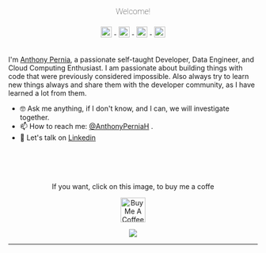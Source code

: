 <link rel="preconnect" href="https://fonts.gstatic.com">
<link href="https://fonts.googleapis.com/css2?family=Roboto:ital,wght@0,100;0,300;1,100&display=swap" rel="stylesheet">

<div align="center">

<h3 style="font-family: 'Roboto'; font-weight: 100;" , sans-serif;>Welcome!</h3> 


<a href="https://www.linkedin.com/in/anthonyperniah/" target="_blank">
  <img align="center" alt="Anthony Pernia | Linkedin" width="22px" 
  style="padding:5px" src="https://raw.githubusercontent.com/anthonyperniah/anthonyperniah/master/assets/linkedin.svg" />
</a>
<a href="https://twitter.com/AnthonyPerniaH" target="_blank">
  <img align="center" alt="Anthony Pernia | Twitter" width="22px" style="padding:5px" src="https://raw.githubusercontent.com/anthonyperniah/anthonyperniah/master/assets/twitter.svg" />
</a>
<a href="https://www.instagram.com/anthonyperniah/" target="_blank">
  <img align="center" alt="Anthony Pernia | Instagram" width="22px" style="padding:5px" src="https://raw.githubusercontent.com/anthonyperniah/anthonyperniah/master/assets/instagram.svg" />
</a>
<a href="https://anthonyperniah.github.io/" target="_blank">
  <img align="center" alt="Anthony Pernia | Portfolio" width="22px" style="padding:5px" src="https://raw.githubusercontent.com/anthonyperniah/anthonyperniah/master/assets/blog.svg" />
</a>
</div>

<br>

I'm [Anthony Pernia](https://anthonyperniah.github.io/), a passionate self-taught Developer, Data Engineer, and Cloud Computing Enthusiast.
I am passionate about building things with code that were previously considered impossible.
Also always try to learn new things always and share them with the developer community, as I have learned a lot from them.
<br>

- 🤓 Ask me anything, if I don't know, and I can, we will investigate together.
- 📫 How to reach me: [@AnthonyPerniaH](https://twitter.com/AnthonyPerniaH) .
- 📝 Let's talk on [Linkedin](https://www.linkedin.com/in/anthonypernia/)

<br>
<div align="center">
<br><br><br>
If you want, click on this image, to buy me a coffe 

<a href="https://cafecito.app/anthonyperniah" target="_blank"><img src="https://cdn.cafecito.app/imgs/cafecito_logo.svg" alt="Buy Me A Coffee" width="50" /></a>

![](https://visitor-badge.glitch.me/badge?page_id=anthonypernah.anthonyperniah)

</div>

<hr>

